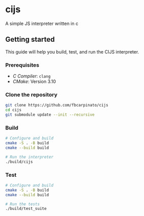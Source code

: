 # cijs

A simple JS interpreter written in c

## Getting started

This guide will help you build, test, and run the CIJS interpreter.

### Prerequisites

- _C Compiler_: `clang`
- _CMake_: Version 3.10

### Clone the repository

```bash
git clone https://github.com/fbcarpinato/cijs
cd cijs
git submodule update --init --recursive
```

### Build

```bash
# Configure and build
cmake -S . -B build
cmake --build build

# Run the interpreter
./build/cijs
```

### Test

```bash
# Configure and build
cmake -S . -B build
cmake --build build

# Run the tests
./build/test_suite
```
